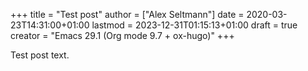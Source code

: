 +++
title = "Test post"
author = ["Alex Seltmann"]
date = 2020-03-23T14:31:00+01:00
lastmod = 2023-12-31T01:15:13+01:00
draft = true
creator = "Emacs 29.1 (Org mode 9.7 + ox-hugo)"
+++

Test post text.
